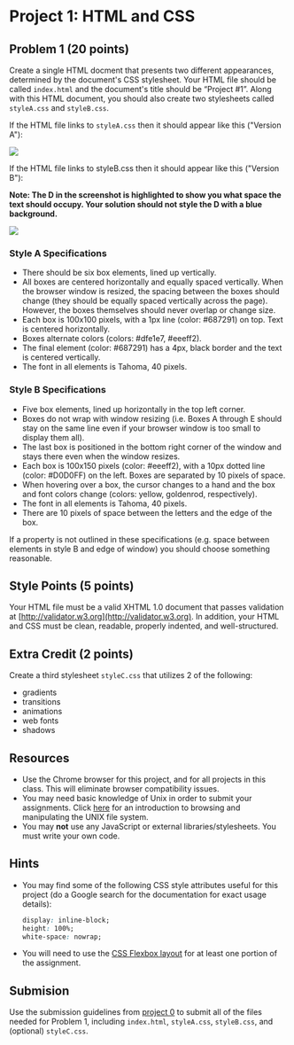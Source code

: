 # Project 1: HTML and CSS

## Problem 1 (20 points)

Create a single HTML docment that presents two different appearances, determined by the document's CSS stylesheet. Your HTML file should be called ```index.html``` and the document's title should be “Project #1”. Along with this HTML document, you should also create two stylesheets called ```styleA.css``` and ```styleB.css```.

If the HTML file links to ```styleA.css``` then it should appear like this ("Version A"):

![](https://github.com/btdobbs/WA/blob/main/Project/01/p1vA.png)

If the HTML file links to styleB.css then it should appear like this ("Version B"):

**Note: The D in the screenshot is highlighted to show you what space the text should occupy. Your solution should not style the D with a blue background.**

![](https://github.com/btdobbs/WA/blob/main/Project/01/p1vB.png)

### Style A Specifications

- There should be six box elements, lined up vertically.
- All boxes are centered horizontally and equally spaced vertically. When the browser window is resized, the spacing between the boxes should change (they should be equally spaced vertically across the page). However, the boxes themselves should never overlap or change size.
- Each box is 100x100 pixels, with a 1px line (color: #687291) on top. Text is centered horizontally.
- Boxes alternate colors (colors: #dfe1e7, #eeeff2).
- The final element (color: #687291) has a 4px, black border and the text is centered vertically.
- The font in all elements is Tahoma, 40 pixels.

### Style B Specifications

- Five box elements, lined up horizontally in the top left corner.
- Boxes do not wrap with window resizing (i.e. Boxes A through E should stay on the same line even if your browser window is too small to display them all).
- The last box is positioned in the bottom right corner of the window and stays there even when the window resizes.
- Each box is 100x150 pixels (color: #eeeff2), with a 10px dotted line (color: #D0D0FF) on the left. Boxes are separated by 10 pixels of space.
- When hovering over a box, the cursor changes to a hand and the box and font colors change (colors: yellow, goldenrod, respectively).
- The font in all elements is Tahoma, 40 pixels.
- There are 10 pixels of space between the letters and the edge of the box.

If a property is not outlined in these specifications (e.g. space between elements in style B and edge of window) you should choose something reasonable.

## Style Points (5 points)

Your HTML file must be a valid XHTML 1.0 document that passes validation at [http://validator.w3.org](http://validator.w3.org). In addition, your HTML and CSS must be clean, readable, properly indented, and well-structured.

## Extra Credit (2 points)

Create a third stylesheet ```styleC.css``` that utilizes 2 of the following:

- gradients
- transitions
- animations
- web fonts
- shadows

## Resources

- Use the Chrome browser for this project, and for all projects in this class. This will eliminate browser compatibility issues.
- You may need basic knowledge of Unix in order to submit your assignments. Click [here](https://github.com/btdobbs/AI/blob/main/Project/Terminal.md) for an introduction to browsing and manipulating the UNIX file system.
- You may **not** use any JavaScript or external libraries/stylesheets. You must write your own code.

## Hints

- You may find some of the following CSS style attributes useful for this project (do a Google search for the documentation for exact usage details):
  ```css
  display: inline-block;
  height: 100%;
  white-space: nowrap;
  ```
- You will need to use the [CSS Flexbox layout](https://developer.mozilla.org/en-US/docs/Web/CSS/CSS_Flexible_Box_Layout) for at least one portion of the assignment.

## Submision

Use the submission guidelines from [project 0](https://github.com/btdobbs/WA/tree/main/Project/00) to submit all of the files needed for Problem 1, including ```index.html```, ```styleA.css```, ```styleB.css```, and (optional) ```styleC.css```.
